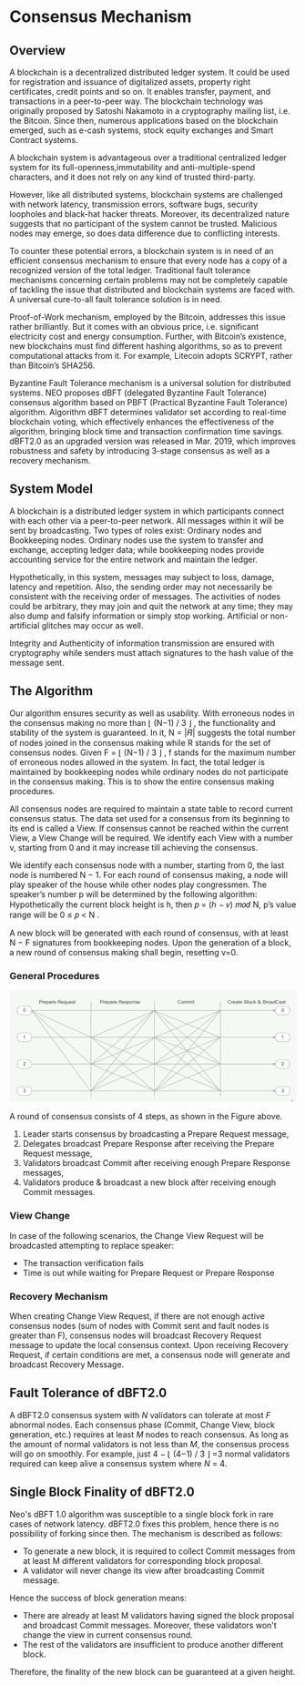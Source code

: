 # Consensus Mechanism

## Overview 

A blockchain is a decentralized distributed ledger system. It could be used for registration and issuance of digitalized assets, property right certificates, credit points and so on. It enables transfer, payment, and transactions in a peer-to-peer way. The blockchain technology was originally proposed by Satoshi Nakamoto in a cryptography mailing list, i.e. the Bitcoin. Since then, numerous applications based on the blockchain emerged, such as e-cash systems, stock equity exchanges and Smart Contract systems.

A blockchain system is advantageous over a traditional centralized ledger system for its full-openness,immutability and anti-multiple-spend characters, and it does not rely on any kind of trusted third-party.

However, like all distributed systems, blockchain systems are challenged with network latency, transmission errors, software bugs, security loopholes and black-hat hacker threats. Moreover, its decentralized nature suggests that no participant of the system cannot be trusted. Malicious nodes may emerge, so does data difference due to conflicting interests.

To counter these potential errors, a blockchain system is in need of an efficient consensus mechanism to ensure that every node has a copy of a recognized version of the total ledger. Traditional fault tolerance mechanisms concerning certain problems may not be completely capable of tackling the issue that distributed and blockchain systems are faced with. A universal cure-to-all fault tolerance solution is in need.

Proof-of-Work mechanism, employed by the Bitcoin, addresses this issue rather brilliantly. But it comes with an obvious price, i.e. significant electricity cost and energy consumption. Further, with Bitcoin’s existence, new blockchains must find different hashing algorithms, so as to prevent computational attacks from it. For example, Litecoin adopts SCRYPT, rather than Bitcoin’s SHA256.

Byzantine Fault Tolerance mechanism is a universal solution for distributed systems. NEO proposes dBFT (delegated Byzantine Fault Tolerance) consensus algorithm based on PBFT   (Practical Byzantine Fault Tolerance) algorithm. Algorithm dBFT determines validator set according to real-time blockchain voting, which effectively enhances the effectiveness of the algorithm, bringing block time and transaction confirmation time savings. dBFT2.0 as an upgraded version was released in Mar. 2019, which improves robustness and safety by introducing 3-stage consensus as well as a recovery mechanism.

## System Model 

A blockchain is a distributed ledger system in which participants connect with each other via a peer-to-peer network. All messages within it will be sent by broadcasting. Two types of roles exist: Ordinary nodes and Bookkeeping nodes. Ordinary nodes use the system to transfer and exchange, accepting ledger data; while bookkeeping nodes provide accounting service for the entire network and maintain the ledger. 

Hypothetically, in this system, messages may subject to loss, damage, latency and repetition. Also, the sending order may not necessarily be consistent with the receiving order of messages. The activities of nodes could be arbitrary, they may join and quit the network at any time; they may also dump and falsify information or simply stop working. Artificial or non-artificial glitches may occur as well.

Integrity and Authenticity of information transmission are ensured with cryptography while senders must attach signatures to the hash value of the message sent. 

## The Algorithm 

Our algorithm ensures security as well as usability. With erroneous nodes in the consensus making no more than ⌊ (N−1) / 3 ⌋ , the functionality and stability of the system is guaranteed. In it, N = |𝑅| suggests the total number of nodes joined in the consensus making while R stands for the set of consensus nodes. Given F = ⌊ (N−1) / 3 ⌋ , f stands for the maximum number of erroneous nodes allowed in the system. In fact, the total ledger is maintained by bookkeeping nodes while ordinary nodes do not participate in the consensus making. This is to show the entire consensus making procedures.

All consensus nodes are required to maintain a state table to record current consensus status. The data set used for a consensus from its beginning to its end is called a View. If consensus cannot be reached within the current View, a View Change will be required. We identify each View with a number v, starting from 0 and it may increase till achieving the consensus.

We identify each consensus node with a number, starting from 0, the last node is numbered N − 1. For each round of consensus making, a node will play speaker of the house while other nodes play congressmen. The speaker’s number p will be determined by the following algorithm: Hypothetically the current block height is h, then 𝑝 = (ℎ − 𝑣) 𝑚𝑜𝑑 N, p’s value range will be  0 ≤ 𝑝 < N .

A new block will be generated with each round of consensus, with at least N − F signatures from bookkeeping nodes. Upon the generation of a block, a new round of consensus making shall begin, resetting v=0.

###  General Procedures 

![](../../basic/images/consensus/1.png)

A round of consensus consists of 4 steps, as shown in the Figure above.

1. Leader starts consensus by broadcasting a Prepare Request message,
2. Delegates broadcast Prepare Response after receiving the Prepare Request message,
3. Validators broadcast Commit after receiving enough Prepare Response messages,
4. Validators produce & broadcast a new block after receiving enough Commit messages.


### View Change 

In case of the following scenarios, the Change View Request will be broadcasted attempting to replace speaker:

- The transaction verification fails
- Time is out while waiting for Prepare Request or Prepare Response

### Recovery Mechanism

When creating Change View Request, if there are not enough active consensus nodes (sum of nodes with Commit sent and fault nodes is greater than F), consensus nodes will broadcast Recovery Request message to update the local consensus context. Upon receiving Recovery Request, if certain conditions are met, a consensus node will generate and broadcast Recovery Message.

## Fault Tolerance of dBFT2.0

A dBFT2.0 consensus system with *N* validators can tolerate at most *F* abnormal nodes. Each consensus phase (Commit, Change View, block generation, etc.) requires at least *M* nodes to reach consensus. As long as the amount of normal validators is not less than *M*, the consensus process will go on smoothly. For example, just 4 − ⌊ (4−1) / 3 ⌋ =3  normal validators required can keep alive a consensus system where *N* = 4.

## Single Block Finality of dBFT2.0

Neo's dBFT 1.0 algorithm was susceptible to a single block fork in rare cases of network latency. dBFT2.0 fixes this problem, hence there is no possibility of forking since then. The mechanism is described as follows:

- To generate a new block, it is required to collect Commit messages from at least M different validators for corresponding block proposal.
- A validator will never change its view after broadcasting Commit message.

Hence the success of block generation means:

- There are already at least M validators having signed the block proposal and broadcast Commit messages. Moreover, these validators won't change the view in current consensus round.
- The rest of the validators are insufficient to produce another different block.

Therefore, the finality of the new block can be guaranteed at a given height.
